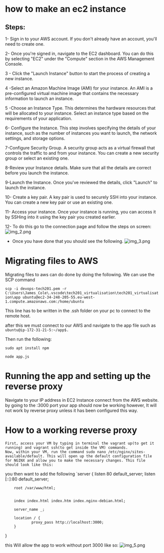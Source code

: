 #  how to make an ec2 instance 
## Steps:
 1- Sign in to your AWS account. If you don't already have an account, you'll need to create one.

2- Once you're signed in, navigate to the EC2 dashboard. You can do this by selecting "EC2" under the "Compute" section in the AWS Management Console.

3 - Click the "Launch Instance" button to start the process of creating a new instance.

4 -Select an Amazon Machine Image (AMI) for your instance. An AMI is a pre-configured virtual machine image that contains the necessary information to launch an instance.

5 -Choose an Instance Type. This determines the hardware resources that will be allocated to your instance. Select an instance type based on the requirements of your application.

6- Configure the Instance. This step involves specifying the details of your instance, such as the number of instances you want to launch, the network settings, and storage options.

7-Configure Security Group. A security group acts as a virtual firewall that controls the traffic to and from your instance. You can create a new security group or select an existing one.

8-Review your Instance details. Make sure that all the details are correct before you launch the instance.

9-Launch the Instance. Once you've reviewed the details, click "Launch" to launch the instance.

10- Create a key pair. A key pair is used to securely SSH into your instance. You can create a new key pair or use an existing one.

11- Access your instance. Once your instance is running, you can access it by SSHing into it using the key pair you created earlier.

12- To do this go to the connection page and follow the steps on screen:
![img_2.png](Cloud_computing_with_aws/Pictures/img_2.png)
- Once you have done that you should see the following. ![img_3.png](Cloud_computing_with_aws/Pictures/img_3.png)

# Migrating files to AWS

Migrating files to aws can do done by doing the following.
We can use the SCP command

`scp -i devops-tech201.pem -r C:\Users\James_Cole\.vscode\tech201_virtualisation\tech201_virtualisation\app ubuntu@ec2-34-248-205-55.eu-west-1.compute.amazonaws.com:/home/ubuntu`

This line has to be written in the .ssh folder on your pc to connect to the remote host.

after this we must connect to our AWS and navigate to the app file such as `ubuntu@ip-172-31-21-5:~/app$.`

Then run the following:

`sudo apt install npm`

`node app.js`

# Running the app and setting up the reverse proxy

Navigate to your IP address in EC2 Instance connect from the AWS website. by going to the :3000 port your app should now be working however, It will not work by reverse proxy unless it has been configured this way.


# How to a working reverse proxy


    First, access your VM by typing in terminal the vagrant up(to get it running) and vagrant ssh(to get inside the VM) commands.
    Now, within your VM, run the command sudo nano /etc/nginx/sites-available/default. This will open up the default configuration file for NGINX and allow you to make the necessary changes. This file should look like this:

you then want to add the following `server {
        listen 80 default_server;
        listen [::]:80 default_server;

        root /var/www/html;


        index index.html index.htm index.nginx-debian.html;

        server_name _;

        location / {
                proxy_pass http://localhost:3000;
        }

}


this Will allow the app to work without port 3000 like so:
![img_5.png](Cloud_computing_with_aws/Pictures/img_5.png)